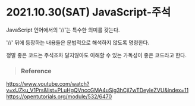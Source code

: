 #  2021.10.30(SAT) JavaScript-주석

JavaScript 언어애서의 '//'는 특수한 의미를 갖는다.

'//' 뒤에 등장하는 내용들은 문법적으로 해석하지 않도록 명령한다.

정말 좋은 코드는 주석조차 달지않아도 이해할 수 있는 가독성이 좋은 코드라고 한다.

>### Reference

<https://www.youtube.com/watch?v=xUZku_V1Prs&list=PLuHgQVnccGMA4uSig3hCjl7wTDeyIeZVU&index=11>
<https://opentutorials.org/module/532/6470>

